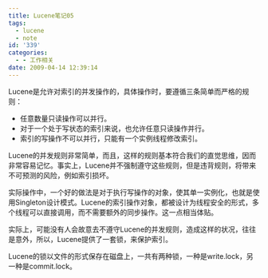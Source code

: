 ```yaml
---
title: Lucene笔记05
tags:
  - lucene
  - note
id: '339'
categories:
  - - 工作相关
date: 2009-04-14 12:39:14
---
```



<!-- more -->
Lucene是允许对索引的并发操作的，具体操作时，要遵循三条简单而严格的规则：

*   任意数量只读操作可以并行。
*   对于一个处于写状态的索引来说，也允许任意只读操作并行。
*   索引的写操作不可以并行，只能有一个实例线程修改索引。

Lucene的并发规则非常简单，而且，这样的规则基本符合我们的直觉思维，因而非常容易记忆。事实上，Lucene并不强制遵守这些规则，但是违背规则，将带来不可预测的风险，例如索引损坏。

实际操作中，一个好的做法是对于执行写操作的对象，使其单一实例化，也就是使用Singleton设计模式。Lucene的索引操作对象，都被设计为线程安全的形式，多个线程可以直接调用，而不需要额外的同步操作。这一点相当体贴。

实际上，可能没有人会故意去不遵守Lucene的并发规则，造成这样的状况，往往是意外，所以，Lucene提供了一套锁，来保护索引。

Lucene的锁以文件的形式保存在磁盘上，一共有两种锁，一种是write.lock，另一种是commit.lock。